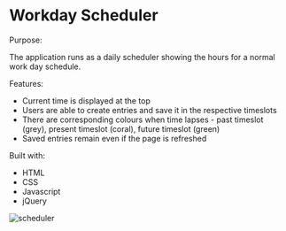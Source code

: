 # Workday Scheduler

Purpose:

The application runs as a daily scheduler showing the hours for a normal work day schedule.

Features:

- Current time is displayed at the top
- Users are able to create entries and save it in the respective timeslots
- There are corresponding colours when time lapses - past timeslot (grey), present timeslot (coral), future timeslot (green)
- Saved entries remain even if the page is refreshed


Built with:

- HTML
- CSS
- Javascript
- jQuery

![scheduler](https://user-images.githubusercontent.com/92878321/146709664-07bb420a-8a13-48bc-a41b-3945772ab486.JPG)
